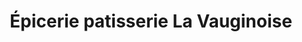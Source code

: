 ---
title: "Épicerie patisserie La Vauginoise"
url: /vaugines/epicerie-patisserie-la-vauginoise/
shop: commodité
---
